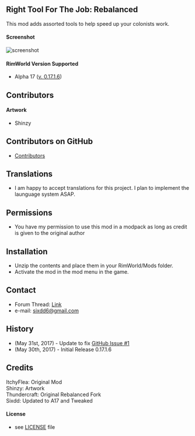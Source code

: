  
## Right Tool For The Job: Rebalanced 


This mod adds assorted tools to help speed up your colonists work. 


#### Screenshot 
![screenshot](https://image.ibb.co/j1RoHa/preview.png)

#### RimWorld Version Supported 
- Alpha 17 ([v. 0.17.1.6](https://github.com/Sixdd6/Right-Tool-for-the-Job-Rebalanced/files/1039005/Right-Tool-for-the-Job-Rebalanced.zip))

## Contributors 
#### Artwork 
- Shinzy 

## Contributors on GitHub 
- [Contributors](https://github.com/Sixdd6/Right-Tool-for-the-Job-Rebalanced/graphs/contributors) 

## Translations 
- I am happy to accept translations for this project. I plan to implement the launguage system ASAP. 

## Permissions 
- You have my permission to use this mod in a modpack as long as credit is given to the original author 

## Installation 
- Unzip the contents and place them in your RimWorld/Mods folder. 
- Activate the mod in the mod menu in the game. 

## Contact 
- Forum Thread: [Link](https://ludeon.com/forums/index.php?topic=33092.0) 
- e-mail: [sixdd6@gmail.com](sixdd6@gmail.com) 

## History 
- (May 31st, 2017) - Update to fix [GitHub Issue #1](https://github.com/Sixdd6/Right-Tool-for-the-Job-Rebalanced/issues/1)
- (May 30th, 2017) - Initial Release 0.17.1.6  
 
## Credits  
ItchyFlea: Original Mod  
Shinzy: Artwork  
Thundercraft: Original Rebalanced Fork  
Sixdd: Updated to A17 and Tweaked  

#### License
- see [LICENSE](https://github.com/Sixdd6/Right-Tool-for-the-Job-Rebalanced/blob/master/LICENSE.md) file 
